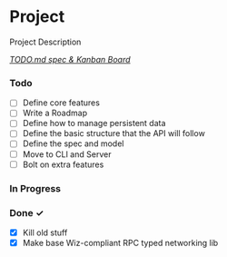 # Project

Project Description

<em>[TODO.md spec & Kanban Board](https://bit.ly/3fCwKfM)</em>

### Todo

- [ ] Define core features
- [ ] Write a Roadmap
- [ ] Define how to manage persistent data
- [ ] Define the basic structure that the API will follow
- [ ] Define the spec and model
- [ ] Move to CLI and Server
- [ ] Bolt on extra features

### In Progress

### Done ✓

- [x] Kill old stuff
- [x] Make base Wiz-compliant RPC typed networking lib
